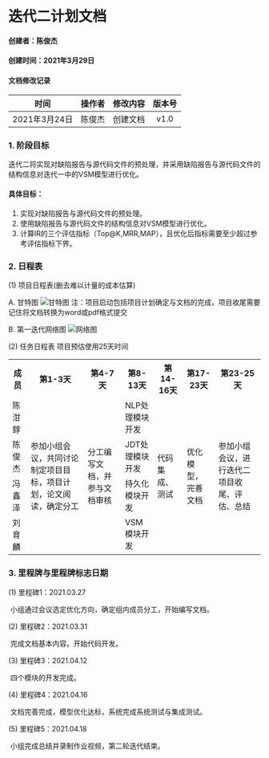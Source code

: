 # 迭代二计划文档
#### 创建者：陈俊杰
#### 创建时间：2021年3月29日
#### 文档修改记录
| 时间 | 操作者 | 修改内容 | 版本号 |
| :-------: | :-------: | :------: | :----: |
| 2021年3月24日 | 陈俊杰 | 创建文档 | v1.0 |

### 1. 阶段目标
迭代二将实现对缺陷报告与源代码文件的预处理，并采用缺陷报告与源代码文件的结构信息对迭代一中的VSM模型进行优化。
#### 具体目标： 
1. 实现对缺陷报告与源代码文件的预处理。
2. 使用缺陷报告与源代码文件的结构信息对VSM模型进行优化。
3. 计算IR的三个评估指标（Top@K,MRR,MAP），且优化后指标需要至少超过参考评估指标下界。

### 2. 日程表
(1) 项目日程表(删去难以计量的成本估算) 

A. 甘特图
![甘特图](https://se3-ibrl.oss-cn-beijing.aliyuncs.com/%E7%94%98%E7%89%B9%E5%9B%BE2.png)
注：项目启动包括项目计划确定与文档的完成，项目收尾需要记住将文档转换为word或pdf格式提交

B. 第一迭代网络图
![网络图](https://se3-ibrl.oss-cn-beijing.aliyuncs.com/%E7%BD%91%E7%BB%9C%E5%9B%BE2.png)

(2) 任务日程表
项目预估使用25天时间
<table>
    <tr>
        <th>成员</th>
        <th>第1-3天</th>
        <th>第4-7天</th>
        <th>第8-13天</th>
        <th>第14-16天</th>
        <th>第17-23天</th>
        <th>第23-25天</th>
    </tr>
    <tr>
        <td>陈泔錞</td>
        <td rowspan="4">参加小组会议，共同讨论制定项目目标，项目计划，论文阅读，确定分工</td>
        <td rowspan="4">分工编写文档，并参与文档审核</td>
        <td rowspan="1">NLP处理模块开发</td>
        <td rowspan="4">代码集成、测试</td>
        <td rowspan="4">优化模型，完善文档</td>
        <td rowspan="4">参加小组会议，进行迭代二项目收尾、评估、总结</td>
    </tr>
    <tr>
        <td>陈俊杰</td>
        <td>JDT处理模块开发</td>
    </tr>
    <tr>
        <td>冯鑫泽</td>
        <td>持久化模块开发</td>
    </tr>
    <tr>
        <td>刘育麟</td>
        <td>VSM模块开发</td>
    </tr>
</table>



### 3. 里程牌与里程牌标志日期

(1) 里程碑1：2021.03.27

​    小组通过会议选定优化方向，确定组内成员分工，开始编写文档。 

(2) 里程碑2：2021.03.31 

​    完成文档基本内容。开始代码开发。 

(3) 里程碑3：2021.04.12 

​    四个模块的开发完成。 

(4) 里程碑4：2021.04.16 

​    文档完善完成，模型优化达标，系统完成系统测试与集成测试。 

(5) 里程碑5：2021.04.18 

​    小组完成总结并录制作业视频，第二轮迭代结束。 